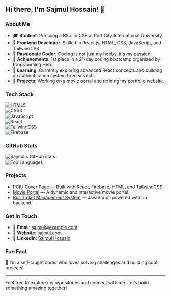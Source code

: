 ## Hi there, I'm Sajmul Hossain! 👋

### About Me

- 🎓 **Student**: Pursuing a BSc. in CSE at Port City International University.
- 🔧 **Frontend Developer**: Skilled in React.js, HTML, CSS, JavaScript, and TailwindCSS.
- 🔎 **Passionate Coder**: Coding is not just my hobby, it's my passion.
- 🌟 **Achievements**: 1st place in a 21-day coding bootcamp organized by Programming Hero.
- 🧰 **Learning**: Currently exploring advanced React concepts and building an authentication system from scratch.
- 🎥 **Projects**: Working on a movie portal and refining my portfolio website.

### Tech Stack

![HTML5](https://img.shields.io/badge/-HTML5-E34F26?style=flat-square&logo=html5&logoColor=white)  
![CSS3](https://img.shields.io/badge/-CSS3-1572B6?style=flat-square&logo=css3&logoColor=white)  
![JavaScript](https://img.shields.io/badge/-JavaScript-F7DF1E?style=flat-square&logo=javascript&logoColor=black)  
![React](https://img.shields.io/badge/-React-61DAFB?style=flat-square&logo=react&logoColor=black)  
![TailwindCSS](https://img.shields.io/badge/-TailwindCSS-38B2AC?style=flat-square&logo=tailwind-css&logoColor=white)  
![Firebase](https://img.shields.io/badge/-Firebase-FFCA28?style=flat-square&logo=firebase&logoColor=black)

### GitHub Stats

![Sajmul's GitHub stats](https://github-readme-stats.vercel.app/api?username=sajmul&show_icons=true&theme=radical)  
![Top Languages](https://github-readme-stats.vercel.app/api/top-langs/?username=sajmul&layout=compact&theme=radical)

### Projects

- [PCIU Cover Page](https://github.com/sajmul/PCIU-Cover-Page) — Built with React, Firebase, HTML, and TailwindCSS.
- [Movie Portal](https://github.com/sajmul/movie-portal) — A dynamic and interactive movie portal.
- [Bus Ticket Management System](https://github.com/sajmul/bus-ticket-management) — JavaScript-powered with no backend.

### Get in Touch

- 📧 **Email**: [sajmul@example.com](mailto:sajmul@example.com)
- 🔗 **Website**: [sajmul.com](https://sajmul.com)
- 📝 **LinkedIn**: [Sajmul Hossain](https://linkedin.com/in/sajmul-hossain)

### Fun Fact

🌱 I’m a self-taught coder who loves solving challenges and building cool projects!

---

Feel free to explore my repositories and connect with me. Let’s build something amazing together!
